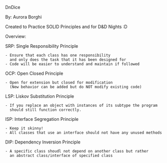 DnDice 

By: Aurora Borghi

Created to Practice SOLID Principles and for D&D Nights :D

Overview: 

SRP: Single Responsibility Principle

    - Ensure that each class has one responsibility 
      and only does the task that it has been designed for
    - Code will be easier to understand and maintain if followed
	
OCP: Open Closed Principle

    - Open for extension but closed for modification
      (New behavior can be added but do NOT modify existing code)
	  
LSP: Liskov Substitution Principle

    - If you replace an object with instances of its subtype the program
      should still function correctly.
	  
ISP: Interface Segregation Principle

    - Keep it skinny! 
    - All classes that use an interface should not have any unused methods
	
DIP: Dependency Inversion Principle

    - A specific class shoudl not depend on another class but rather 
      an abstract class/interface of specified class
	  
